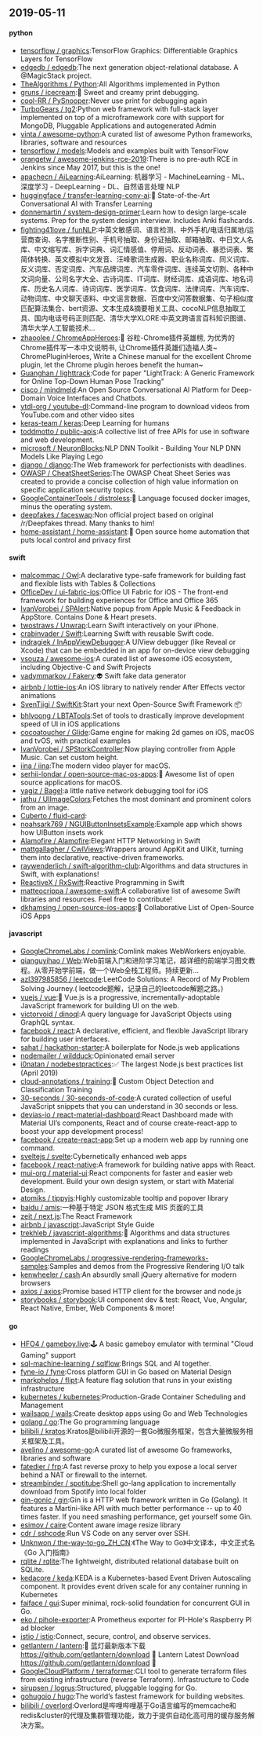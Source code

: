 ## 2019-05-11

#### python
* [tensorflow / graphics](https://github.com/tensorflow/graphics):TensorFlow Graphics: Differentiable Graphics Layers for TensorFlow
* [edgedb / edgedb](https://github.com/edgedb/edgedb):The next generation object-relational database. A @MagicStack project.
* [TheAlgorithms / Python](https://github.com/TheAlgorithms/Python):All Algorithms implemented in Python
* [gruns / icecream](https://github.com/gruns/icecream):🍦
Sweet and creamy print debugging.
* [cool-RR / PySnooper](https://github.com/cool-RR/PySnooper):Never use print for debugging again
* [TurboGears / tg2](https://github.com/TurboGears/tg2):Python web framework with full-stack layer implemented on top of a microframework core with support for MongoDB, Pluggable Applications and autogenerated Admin
* [vinta / awesome-python](https://github.com/vinta/awesome-python):A curated list of awesome Python frameworks, libraries, software and resources
* [tensorflow / models](https://github.com/tensorflow/models):Models and examples built with TensorFlow
* [orangetw / awesome-jenkins-rce-2019](https://github.com/orangetw/awesome-jenkins-rce-2019):There is no pre-auth RCE in Jenkins since May 2017, but this is the one!
* [apachecn / AiLearning](https://github.com/apachecn/AiLearning):AiLearning: 机器学习 - MachineLearning - ML、深度学习 - DeepLearning - DL、自然语言处理 NLP
* [huggingface / transfer-learning-conv-ai](https://github.com/huggingface/transfer-learning-conv-ai):🦄
State-of-the-Art Conversational AI with Transfer Learning
* [donnemartin / system-design-primer](https://github.com/donnemartin/system-design-primer):Learn how to design large-scale systems. Prep for the system design interview. Includes Anki flashcards.
* [fighting41love / funNLP](https://github.com/fighting41love/funNLP):中英文敏感词、语言检测、中外手机/电话归属地/运营商查询、名字推断性别、手机号抽取、身份证抽取、邮箱抽取、中日文人名库、中文缩写库、拆字词典、词汇情感值、停用词、反动词表、暴恐词表、繁简体转换、英文模拟中文发音、汪峰歌词生成器、职业名称词库、同义词库、反义词库、否定词库、汽车品牌词库、汽车零件词库、连续英文切割、各种中文词向量、公司名字大全、古诗词库、IT词库、财经词库、成语词库、地名词库、历史名人词库、诗词词库、医学词库、饮食词库、法律词库、汽车词库、动物词库、中文聊天语料、中文谣言数据、百度中文问答数据集、句子相似度匹配算法集合、bert资源、文本生成&摘要相关工具、cocoNLP信息抽取工具、国内电话号码正则匹配、清华大学XLORE:中英文跨语言百科知识图谱、清华大学人工智能技术…
* [zhaoolee / ChromeAppHeroes](https://github.com/zhaoolee/ChromeAppHeroes):🌈
谷粒-Chrome插件英雄榜, 为优秀的Chrome插件写一本中文说明书, 让Chrome插件英雄们造福人类~ ChromePluginHeroes, Write a Chinese manual for the excellent Chrome plugin, let the Chrome plugin heroes benefit the human~
* [Guanghan / lighttrack](https://github.com/Guanghan/lighttrack):Code for paper "LightTrack: A Generic Framework for Online Top-Down Human Pose Tracking"
* [cisco / mindmeld](https://github.com/cisco/mindmeld):An Open Source Conversational AI Platform for Deep-Domain Voice Interfaces and Chatbots.
* [ytdl-org / youtube-dl](https://github.com/ytdl-org/youtube-dl):Command-line program to download videos from YouTube.com and other video sites
* [keras-team / keras](https://github.com/keras-team/keras):Deep Learning for humans
* [toddmotto / public-apis](https://github.com/toddmotto/public-apis):A collective list of free APIs for use in software and web development.
* [microsoft / NeuronBlocks](https://github.com/microsoft/NeuronBlocks):NLP DNN Toolkit - Building Your NLP DNN Models Like Playing Lego
* [django / django](https://github.com/django/django):The Web framework for perfectionists with deadlines.
* [OWASP / CheatSheetSeries](https://github.com/OWASP/CheatSheetSeries):The OWASP Cheat Sheet Series was created to provide a concise collection of high value information on specific application security topics.
* [GoogleContainerTools / distroless](https://github.com/GoogleContainerTools/distroless):🥑
Language focused docker images, minus the operating system.
* [deepfakes / faceswap](https://github.com/deepfakes/faceswap):Non official project based on original /r/Deepfakes thread. Many thanks to him!
* [home-assistant / home-assistant](https://github.com/home-assistant/home-assistant):🏡
Open source home automation that puts local control and privacy first

#### swift
* [malcommac / Owl](https://github.com/malcommac/Owl):A declarative type-safe framework for building fast and flexible lists with Tables & Collections
* [OfficeDev / ui-fabric-ios](https://github.com/OfficeDev/ui-fabric-ios):Office UI Fabric for iOS - The front-end framework for building experiences for Office and Office 365
* [IvanVorobei / SPAlert](https://github.com/IvanVorobei/SPAlert):Native popup from Apple Music & Feedback in AppStore. Contains Done & Heart presets.
* [twostraws / Unwrap](https://github.com/twostraws/Unwrap):Learn Swift interactively on your iPhone.
* [crabinvader / Swift](https://github.com/crabinvader/Swift):Learning Swift with reusable Swift code.
* [indragiek / InAppViewDebugger](https://github.com/indragiek/InAppViewDebugger):A UIView debugger (like Reveal or Xcode) that can be embedded in an app for on-device view debugging
* [vsouza / awesome-ios](https://github.com/vsouza/awesome-ios):A curated list of awesome iOS ecosystem, including Objective-C and Swift Projects
* [vadymmarkov / Fakery](https://github.com/vadymmarkov/Fakery):👽
Swift fake data generator
* [airbnb / lottie-ios](https://github.com/airbnb/lottie-ios):An iOS library to natively render After Effects vector animations
* [SvenTiigi / SwiftKit](https://github.com/SvenTiigi/SwiftKit):Start your next Open-Source Swift Framework
📦
* [bhlvoong / LBTATools](https://github.com/bhlvoong/LBTATools):Set of tools to drastically improve development speed of UI in iOS applications
* [cocoatoucher / Glide](https://github.com/cocoatoucher/Glide):Game engine for making 2d games on iOS, macOS and tvOS, with practical examples
* [IvanVorobei / SPStorkController](https://github.com/IvanVorobei/SPStorkController):Now playing controller from Apple Music. Can set custom height.
* [iina / iina](https://github.com/iina/iina):The modern video player for macOS.
* [serhii-londar / open-source-mac-os-apps](https://github.com/serhii-londar/open-source-mac-os-apps):🚀
Awesome list of open source applications for macOS.
* [yagiz / Bagel](https://github.com/yagiz/Bagel):a little native network debugging tool for iOS
* [jathu / UIImageColors](https://github.com/jathu/UIImageColors):Fetches the most dominant and prominent colors from an image.
* [Cuberto / fluid-card](https://github.com/Cuberto/fluid-card):
* [noahsark769 / NGUIButtonInsetsExample](https://github.com/noahsark769/NGUIButtonInsetsExample):Example app which shows how UIButton insets work
* [Alamofire / Alamofire](https://github.com/Alamofire/Alamofire):Elegant HTTP Networking in Swift
* [mattgallagher / CwlViews](https://github.com/mattgallagher/CwlViews):Wrappers around AppKit and UIKit, turning them into declarative, reactive-driven frameworks.
* [raywenderlich / swift-algorithm-club](https://github.com/raywenderlich/swift-algorithm-club):Algorithms and data structures in Swift, with explanations!
* [ReactiveX / RxSwift](https://github.com/ReactiveX/RxSwift):Reactive Programming in Swift
* [matteocrippa / awesome-swift](https://github.com/matteocrippa/awesome-swift):A collaborative list of awesome Swift libraries and resources. Feel free to contribute!
* [dkhamsing / open-source-ios-apps](https://github.com/dkhamsing/open-source-ios-apps):📱
Collaborative List of Open-Source iOS Apps

#### javascript
* [GoogleChromeLabs / comlink](https://github.com/GoogleChromeLabs/comlink):Comlink makes WebWorkers enjoyable.
* [qianguyihao / Web](https://github.com/qianguyihao/Web):Web前端入门和进阶学习笔记，超详细的前端学习图文教程。从零开始学前端，做一个Web全栈工程师。持续更新...
* [azl397985856 / leetcode](https://github.com/azl397985856/leetcode):LeetCode Solutions: A Record of My Problem Solving Journey.( leetcode题解，记录自己的leetcode解题之路。)
* [vuejs / vue](https://github.com/vuejs/vue):🖖
Vue.js is a progressive, incrementally-adoptable JavaScript framework for building UI on the web.
* [victorvoid / dinoql](https://github.com/victorvoid/dinoql):A query language for JavaScript Objects using GraphQL syntax.
* [facebook / react](https://github.com/facebook/react):A declarative, efficient, and flexible JavaScript library for building user interfaces.
* [sahat / hackathon-starter](https://github.com/sahat/hackathon-starter):A boilerplate for Node.js web applications
* [nodemailer / wildduck](https://github.com/nodemailer/wildduck):Opinionated email server
* [i0natan / nodebestpractices](https://github.com/i0natan/nodebestpractices):✅
The largest Node.js best practices list (April 2019)
* [cloud-annotations / training](https://github.com/cloud-annotations/training):🐝
Custom Object Detection and Classification Training
* [30-seconds / 30-seconds-of-code](https://github.com/30-seconds/30-seconds-of-code):A curated collection of useful JavaScript snippets that you can understand in 30 seconds or less.
* [devias-io / react-material-dashboard](https://github.com/devias-io/react-material-dashboard):React Dashboard made with Material UI’s components, React and of course create-react-app to boost your app development process!
* [facebook / create-react-app](https://github.com/facebook/create-react-app):Set up a modern web app by running one command.
* [sveltejs / svelte](https://github.com/sveltejs/svelte):Cybernetically enhanced web apps
* [facebook / react-native](https://github.com/facebook/react-native):A framework for building native apps with React.
* [mui-org / material-ui](https://github.com/mui-org/material-ui):React components for faster and easier web development. Build your own design system, or start with Material Design.
* [atomiks / tippyjs](https://github.com/atomiks/tippyjs):Highly customizable tooltip and popover library
* [baidu / amis](https://github.com/baidu/amis):一种基于特定 JSON 格式生成 MIS 页面的工具
* [zeit / next.js](https://github.com/zeit/next.js):The React Framework
* [airbnb / javascript](https://github.com/airbnb/javascript):JavaScript Style Guide
* [trekhleb / javascript-algorithms](https://github.com/trekhleb/javascript-algorithms):📝
Algorithms and data structures implemented in JavaScript with explanations and links to further readings
* [GoogleChromeLabs / progressive-rendering-frameworks-samples](https://github.com/GoogleChromeLabs/progressive-rendering-frameworks-samples):Samples and demos from the Progressive Rendering I/O talk
* [kenwheeler / cash](https://github.com/kenwheeler/cash):An absurdly small jQuery alternative for modern browsers
* [axios / axios](https://github.com/axios/axios):Promise based HTTP client for the browser and node.js
* [storybooks / storybook](https://github.com/storybooks/storybook):UI component dev & test: React, Vue, Angular, React Native, Ember, Web Components & more!

#### go
* [HFO4 / gameboy.live](https://github.com/HFO4/gameboy.live):🕹️
A basic gameboy emulator with terminal "Cloud Gaming" support
* [sql-machine-learning / sqlflow](https://github.com/sql-machine-learning/sqlflow):Brings SQL and AI together.
* [fyne-io / fyne](https://github.com/fyne-io/fyne):Cross platform GUI in Go based on Material Design
* [markphelps / flipt](https://github.com/markphelps/flipt):A feature flag solution that runs in your existing infrastructure
* [kubernetes / kubernetes](https://github.com/kubernetes/kubernetes):Production-Grade Container Scheduling and Management
* [wailsapp / wails](https://github.com/wailsapp/wails):Create desktop apps using Go and Web Technologies
* [golang / go](https://github.com/golang/go):The Go programming language
* [bilibili / kratos](https://github.com/bilibili/kratos):Kratos是bilibili开源的一套Go微服务框架，包含大量微服务相关框架及工具。
* [avelino / awesome-go](https://github.com/avelino/awesome-go):A curated list of awesome Go frameworks, libraries and software
* [fatedier / frp](https://github.com/fatedier/frp):A fast reverse proxy to help you expose a local server behind a NAT or firewall to the internet.
* [streambinder / spotitube](https://github.com/streambinder/spotitube):Shell go-lang application to incrementally download from Spotify into local folder
* [gin-gonic / gin](https://github.com/gin-gonic/gin):Gin is a HTTP web framework written in Go (Golang). It features a Martini-like API with much better performance -- up to 40 times faster. If you need smashing performance, get yourself some Gin.
* [esimov / caire](https://github.com/esimov/caire):Content aware image resize library
* [cdr / sshcode](https://github.com/cdr/sshcode):Run VS Code on any server over SSH.
* [Unknwon / the-way-to-go_ZH_CN](https://github.com/Unknwon/the-way-to-go_ZH_CN):《The Way to Go》中文译本，中文正式名《Go 入门指南》
* [rqlite / rqlite](https://github.com/rqlite/rqlite):The lightweight, distributed relational database built on SQLite.
* [kedacore / keda](https://github.com/kedacore/keda):KEDA is a Kubernetes-based Event Driven Autoscaling component. It provides event driven scale for any container running in Kubernetes
* [faiface / gui](https://github.com/faiface/gui):Super minimal, rock-solid foundation for concurrent GUI in Go.
* [eko / pihole-exporter](https://github.com/eko/pihole-exporter):A Prometheus exporter for PI-Hole's Raspberry PI ad blocker
* [istio / istio](https://github.com/istio/istio):Connect, secure, control, and observe services.
* [getlantern / lantern](https://github.com/getlantern/lantern):🔴
蓝灯最新版本下载 https://github.com/getlantern/download
🔴
Lantern Latest Download https://github.com/getlantern/download
🔴
* [GoogleCloudPlatform / terraformer](https://github.com/GoogleCloudPlatform/terraformer):CLI tool to generate terraform files from existing infrastructure (reverse Terraform). Infrastructure to Code
* [sirupsen / logrus](https://github.com/sirupsen/logrus):Structured, pluggable logging for Go.
* [gohugoio / hugo](https://github.com/gohugoio/hugo):The world’s fastest framework for building websites.
* [bilibili / overlord](https://github.com/bilibili/overlord):Overlord是哔哩哔哩基于Go语言编写的memcache和redis&cluster的代理及集群管理功能，致力于提供自动化高可用的缓存服务解决方案。
